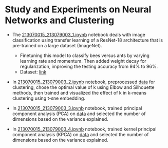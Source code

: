 # Study and Experiments on Neural Networks and Clustering
- The [213070015_213079003_1.ipynb](https://github.com/213079003/EE769-IML/blob/main/Assignment3/213070015_213079003_1.ipynb) notebook deals with image classification using transfer learning of a ResNet-18 architecture that is pre-trained on a large dataset (ImageNet).
    - Finetuning this model to classify bees versus ants by varying learning rate and momentum. Then added weight decay for regularization, improving the testing accuracy from 94% to 96%.
    - Dataset: [link](https://download.pytorch.org/tutorial/hymenoptera_data.zip)
- In [213070015_213079003_2.ipynb](https://github.com/213079003/EE769-IML/blob/main/Assignment3/213070015_213079003_2.ipynb) notebook, preprocessed [data](https://github.com/213079003/EE769-IML/blob/main/Assignment3/DataClustering.csv) for clustering, chose the optimal value of k using Elbow and Silhouette methods, then trained and visualized the effect of k in k-means clustering using t-sne embedding.
- In [213070015_213079003_3.ipynb](https://github.com/213079003/EE769-IML/blob/main/Assignment3/213070015_213079003_3.ipynb) notebook, trained principal component analysis (PCA) on [data](https://github.com/213079003/EE769-IML/blob/main/Assignment3/DataPCA.csv) and selected the number of dimensions based on the variance explained.
  
- In [213070015_213079003_4.ipynb](https://github.com/213079003/EE769-IML/blob/main/Assignment3/213070015_213079003_4%20(3).ipynb) notebook, trained kernel principal component analysis (KPCA) on [data](https://github.com/213079003/EE769-IML/blob/main/Assignment3/DataKPCA.csv) and selected the number of dimensions based on the variance explained.

